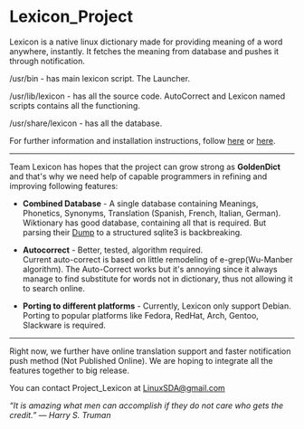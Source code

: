 # Lexicon_Project
Lexicon is a native linux dictionary made for providing meaning of a word anywhere, instantly.
It fetches the meaning from database and pushes it through notification.   

/usr/bin - has main lexicon script. The Launcher.

/usr/lib/lexicon - has all the source code. AutoCorrect and Lexicon named scripts contains all the functioning.

/usr/share/lexicon - has all the database.

For further information and installation instructions, follow [here](https://redd.it/3z1b0m) or [here](https://redd.it/3z1ci3).

------------------------------------------------------------------------------------------------------

Team Lexicon has hopes that the project can grow strong as **GoldenDict** and that's why we need help of capable programmers in refining and improving following features:

  * **Combined Database** - A single database containing Meanings, Phonetics, Synonyms, Translation (Spanish, French, Italian, German).    
Wiktionary has good database, containing all that is required. But parsing their [Dump](http://dumps.wikimedia.org/enwiktionary/latest/enwiktionary-latest-pages-articles.xml.bz2) to a structured sqlite3 is backbreaking.    

  * **Autocorrect** - Better, tested, algorithm required.    
Current auto-correct is based on little remodeling of e-grep(Wu-Manber algorithm). The Auto-Correct works but it's annoying since it always manage to find substitute for words not in dictionary, thus not allowing it to search online.    
  
  * **Porting to different platforms** - Currently, Lexicon only support Debian. Porting to popular platforms like Fedora, RedHat, Arch, Gentoo, Slackware is required.

---------------------------------------------------------------------------------------------------------------

Right now, we further have online translation support and faster notification push method (Not Published Online). We are hoping to integrate all the features together to big release.    

You can contact Project_Lexicon at LinuxSDA@gmail.com    

*“It is amazing what men can accomplish if they do not care who gets the credit.” ― Harry S. Truman*
